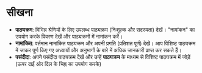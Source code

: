 # **सीखना**

- **पाठ्यक्रम**: विभिन्न श्रेणियों के लिए उपलब्ध पाठ्यक्रम (निःशुल्क और सदस्यता) देखें। "नामांकन" का उपयोग करके विवरण देखें और पाठ्यक्रमों में नामांकन करें।
- **नामांकित**: वर्तमान नामांकित पाठ्यक्रम और अपनी प्रगति (प्रतिशत पूर्ण) देखें। आप विशिष्ट पाठ्यक्रम में जाकर पूर्ण किए गए अध्यायों और अनुभागों के बारे में अधिक जानकारी प्राप्त कर सकते हैं।
- **पसंदीदा**: अपने पसंदीदा पाठ्यक्रम देखें और उन्हें **पाठ्यक्रम** के माध्यम से विशिष्ट पाठ्यक्रम में जोड़ें (ऊपर दाईं ओर दिल के चिह्न का उपयोग करके)
